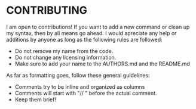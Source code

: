 # CONTRIBUTING

I am open to contributions!
If you want to add a new command or clean up my syntax, then by all means go ahead.
I would apreciate any help or additions by anyone as long as the following rules are followed:

  * Do not remove my name from the code.
  * Do not change any licensing information.
  * Make sure to add your name to the AUTHORS.md and the README.md

As far as formatting goes, follow these general guidelines:

  * Comments try to be inline and organized as columns
  * Comments will start with "// " before the actual comment.
  * Keep them brief!

